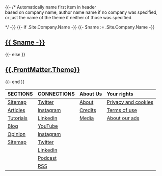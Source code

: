 {{- /*  Automatically name first item in header    
        based on company name, author name name
        if no company was specified, or just 
        the name of the theme if neither of those
        was specified.
        
*/ -}}
{{- if .Site.Company.Name -}}
{{- $name := .Site.Company.Name -}}
## [{{ $name -}}](/)
{{- else }}
## [{{.FrontMatter.Theme}}](/)
{{- end }} 

| SECTIONS      | CONNECTIONS   | About Us       | Your rights              |
| ------------- | ------------- | -------------- |:------------------------ |
| [Sitemap](/)  | [Twitter](/)  | [About](/)     | [Privacy and cookies](/) | 
| [Articles](/) | [Instagram](/)| [Credits](/)   | [Terms of use ](/)       |
| [Tutorials](/)| [LinkedIn](/) | [Media](/)     | [About our ads](/)       |
| [Blog](/)     | [YouTube](/)  |                |                          | 
| [Opinion](/)  | [Instagram](/)|                |                          | 
| [Sitemap](/)  | [Twitter](/)  |                |                          | 
|               | [LinkedIn](/) |                |                          | 
|               | [Podcast](/)  |                |                          |
|               | [RSS](/)      |                |                          |

